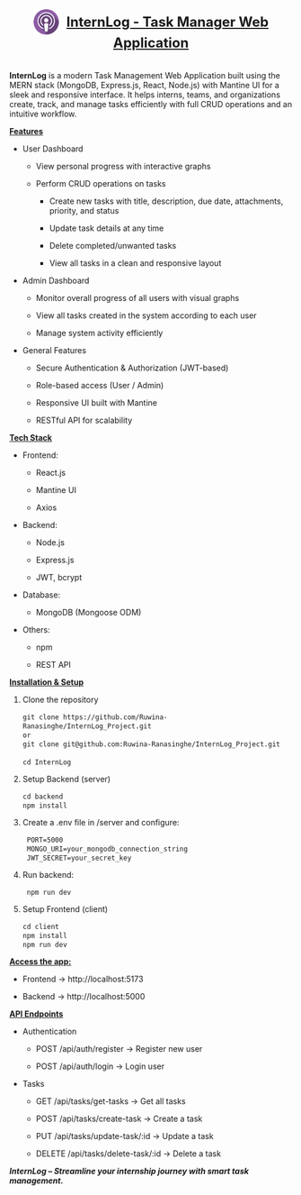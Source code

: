 <p align="center"  style = "margin-top:40px;">
  <img src="frontend/src/assets/logo1.png" alt="InternLog Logo" width="45" style="vertical-align: middle;"/>
  <span style="font-size:24px; font-weight:bold; text-decoration:underline; vertical-align: middle; margin-left:10px; padding-bottom:20px;">
    InternLog - Task Manager Web Application
  </span>
</p>

<p style = "margin-top:35px;">

**InternLog** is a modern Task Management Web Application built using the MERN stack (MongoDB, Express.js, React, Node.js) with Mantine UI for a sleek and responsive interface.
It helps interns, teams, and organizations create, track, and manage tasks efficiently with full CRUD operations and an intuitive workflow.
</p>

**<u>Features</u>**

* User Dashboard
  * View personal progress with interactive graphs

  * Perform CRUD operations on tasks

    * Create new tasks with title, description, due date, attachments, priority, and status

    * Update task details at any time

    * Delete completed/unwanted tasks

    * View all tasks in a clean and responsive layout


* Admin Dashboard

    * Monitor overall progress of all users with visual graphs

    * View all tasks created in the system according to each user

    * Manage system activity efficiently


* General Features

    * Secure Authentication & Authorization (JWT-based)

    * Role-based access (User / Admin)

    * Responsive UI built with Mantine

    * RESTful API for scalability

**<u>Tech Stack</u>**

* Frontend:

    * React.js

    * Mantine UI 
    * Axios


* Backend:

    * Node.js

    * Express.js

    * JWT, bcrypt


* Database:

    * MongoDB (Mongoose ODM)


* Others:

    * npm

    * REST API

**<u>Installation & Setup</u>**
1. Clone the repository

       git clone https://github.com/Ruwina-Ranasinghe/InternLog_Project.git
       or 
       git clone git@github.com:Ruwina-Ranasinghe/InternLog_Project.git

       cd InternLog

2. Setup Backend (server)

       cd backend
       npm install


3. Create a .env file in /server and configure:

        PORT=5000
        MONGO_URI=your_mongodb_connection_string
        JWT_SECRET=your_secret_key


4. Run backend:

        npm run dev

5. Setup Frontend (client)

       cd client
       npm install
       npm run dev


**<u>Access the app:</u>**

* Frontend → http://localhost:5173

* Backend → http://localhost:5000

**<u>API Endpoints</u>**

* Authentication

    * POST /api/auth/register → Register new user

    * POST /api/auth/login → Login user

* Tasks

    * GET /api/tasks/get-tasks → Get all tasks

    * POST /api/tasks/create-task → Create a task

    * PUT /api/tasks/update-task/:id → Update a task

    * DELETE /api/tasks/delete-task/:id → Delete a task

    
***InternLog – Streamline your internship journey with smart task management.***